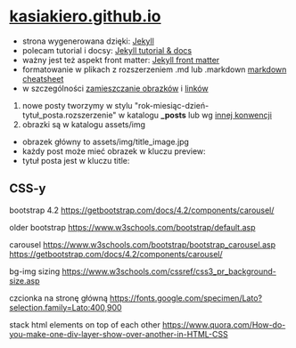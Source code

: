 # [kasiakiero.github.io](https://kasiakiero.github.io)

- strona wygenerowana dzięki: [Jekyll](http://jekyllrb.com)
- polecam tutorial i docsy: [Jekyll tutorial & docs](https://jekyllrb.com/docs/step-by-step/08-blogging/)
- ważny jest też aspekt front matter: [Jekyll front matter](https://jekyllrb.com/docs/step-by-step/03-front-matter/)
- formatowanie w plikach z rozszerzeniem .md lub .markdown [markdown cheatsheet](https://github.com/adam-p/markdown-here/wiki/Markdown-Cheatsheet)
- w szczególności [zamieszczanie obrazków](https://jekyllrb.com/docs/permalinks/) i [linków](https://github.com/adam-p/markdown-here/wiki/Markdown-Cheatsheet#links)

1. nowe posty tworzymy w stylu "rok-miesiąc-dzień-tytuł_posta.rozszerzenie" w katalogu **_posts** lub wg [innej konwencji](https://jekyllrb.com/docs/permalinks/)
1. obrazki są w katalogu assets/img
  - obrazek główny to assets/img/title_image.jpg
  - każdy post może mieć obrazek w kluczu preview:
  - tytuł posta jest w kluczu title:


## CSS-y

bootstrap 4.2
https://getbootstrap.com/docs/4.2/components/carousel/

older bootstrap
https://www.w3schools.com/bootstrap/default.asp

carousel
https://www.w3schools.com/bootstrap/bootstrap_carousel.asp
https://getbootstrap.com/docs/4.2/components/carousel/


bg-img sizing
https://www.w3schools.com/cssref/css3_pr_background-size.asp

czcionka na stronę główną
https://fonts.google.com/specimen/Lato?selection.family=Lato:400,900

stack html elements on top of each other
https://www.quora.com/How-do-you-make-one-div-layer-show-over-another-in-HTML-CSS